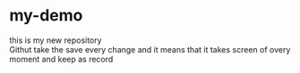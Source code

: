 # my-demo
this is my new repository
<br> Githut take the save every change and it means that it takes screen of overy moment and keep as record
